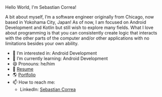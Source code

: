 Hello World, I'm Sebastian Correa!

A bit about myself, I’m a software engineer originally from Chicago, now based in Yokohama City, Japan! 
As of now, I am focused on Android Development and Kotlin but still wish to explore many fields. 
What I love about programming is that you can consistently create logic that interacts with the 
other parts of the computer and/or other applications with no limitations besides your own ability. 

- 👀 I’m interested in: Android Development
- 🌱 I’m currently learning: Android Development
- 😄 Pronouns: he/him
- 📝 [Resume](https://docs.google.com/document/d/18HKbGytyV5RKoMf6APqIryK6sM86nv54nq1Q-DZoyd4/edit?usp=sharing)
- 🌎 [Portfolio](https://sebastiancorrea.netlify.app/)
- 📫 How to reach me:
  * Linkedln: [Sebastian Correa](https://www.linkedin.com/in/sebastian-correa-b6858b177/)
